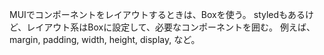 MUIでコンポーネントをレイアウトするときは、Boxを使う。
styledもあるけど、レイアウト系はBoxに設定して、必要なコンポーネントを囲む。
例えば、margin, padding, width, height, display, など。
